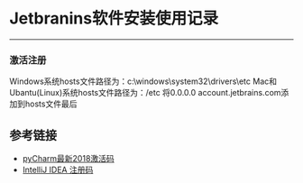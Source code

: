 # Jetbranins软件安装使用记录
***
### 激活注册
Windows系统hosts文件路径为：c:\windows\system32\drivers\etc
Mac和Ubantu(Linux)系统hosts文件路径为：/etc
将0.0.0.0 account.jetbrains.com添加到hosts文件最后

## 参考链接
- [pyCharm最新2018激活码](https://blog.csdn.net/u014044812/article/details/78727496)
- [IntelliJ IDEA 注册码](http://idea.lanyus.com/)
